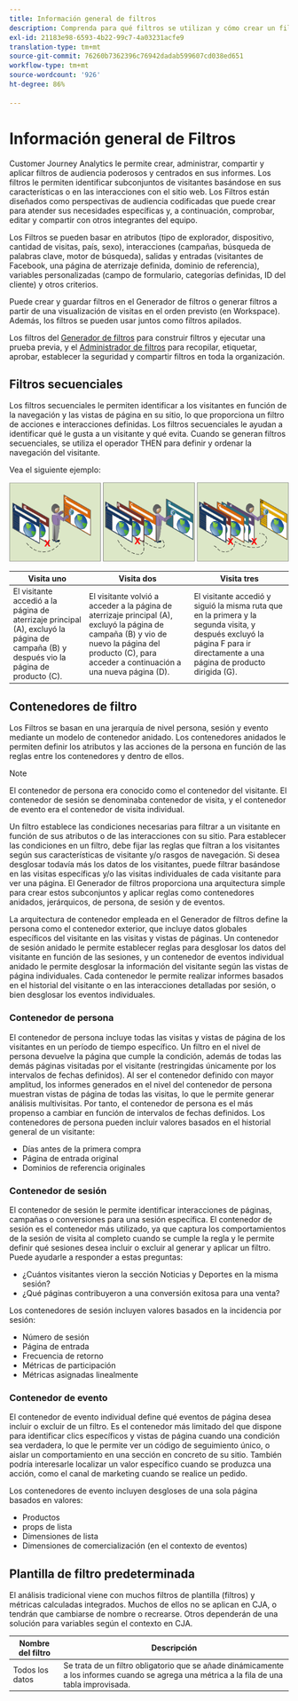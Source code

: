 ```yaml
---
title: Información general de filtros
description: Comprenda para qué filtros se utilizan y cómo crear un filtro simple.
exl-id: 21183e98-6593-4b22-99c7-4a03231acfe9
translation-type: tm+mt
source-git-commit: 76260b7362396c76942dadab599607cd038ed651
workflow-type: tm+mt
source-wordcount: '926'
ht-degree: 86%

---
```


# Información general de Filtros

Customer Journey Analytics le permite crear, administrar, compartir y aplicar filtros de audiencia poderosos y centrados en sus informes. Los filtros le permiten identificar subconjuntos de visitantes basándose en sus características o en las interacciones con el sitio web. Los Filtros están diseñados como perspectivas de audiencia codificadas que puede crear para atender sus necesidades específicas y, a continuación, comprobar, editar y compartir con otros integrantes del equipo.

Los Filtros se pueden basar en atributos (tipo de explorador, dispositivo, cantidad de visitas, país, sexo), interacciones (campañas, búsqueda de palabras clave, motor de búsqueda), salidas y entradas (visitantes de Facebook, una página de aterrizaje definida, dominio de referencia), variables personalizadas (campo de formulario, categorías definidas, ID del cliente) y otros criterios.

Puede crear y guardar filtros en el Generador de filtros o generar filtros a partir de una visualización de visitas en el orden previsto (en Workspace). Además, los filtros se pueden usar juntos como filtros apilados.

Los filtros del [Generador de filtros](/help/components/filters/create-filters.md) para construir filtros y ejecutar una prueba previa, y el [Administrador de filtros](/help/components/filters/manage-filters.md) para recopilar, etiquetar, aprobar, establecer la seguridad y compartir filtros en toda la organización.

## Filtros secuenciales

Los filtros secuenciales le permiten identificar a los visitantes en función de la navegación y las vistas de página en su sitio, lo que proporciona un filtro de acciones e interacciones definidas. Los filtros secuenciales le ayudan a identificar qué le gusta a un visitante y qué evita. Cuando se generan filtros secuenciales, se utiliza el operador THEN para definir y ordenar la navegación del visitante.

Vea el siguiente ejemplo:

![](assets/sequential_fil.png)

| Visita uno | Visita dos | Visita tres |
| --- | --- | --- |
| El visitante accedió a la página de aterrizaje principal (A), excluyó la página de campaña (B) y después vio la página de producto (C). | El visitante volvió a acceder a la página de aterrizaje principal (A), excluyó la página de campaña (B) y vio de nuevo la página del producto (C), para acceder a continuación a una nueva página (D). | El visitante accedió y siguió la misma ruta que en la primera y la segunda visita, y después excluyó la página F para ir directamente a una página de producto dirigida (G). |

## Contenedores de filtro

Los Filtros se basan en una jerarquía de nivel persona, sesión y evento mediante un modelo de contenedor anidado. Los contenedores anidados le permiten definir los atributos y las acciones de la persona en función de las reglas entre los contenedores y dentro de ellos.

>[!NOTE]
>El contenedor de persona era conocido como el contenedor del visitante. El contenedor de sesión se denominaba contenedor de visita, y el contenedor de evento era el contenedor de visita individual.

Un filtro establece las condiciones necesarias para filtrar a un visitante en función de sus atributos o de las interacciones con su sitio. Para establecer las condiciones en un filtro, debe fijar las reglas que filtran a los visitantes según sus características de visitante y/o rasgos de navegación. Si desea desglosar todavía más los datos de los visitantes, puede filtrar basándose en las visitas específicas y/o las visitas individuales de cada visitante para ver una página. El Generador de filtros proporciona una arquitectura simple para crear estos subconjuntos y aplicar reglas como contenedores anidados, jerárquicos, de persona, de sesión y de eventos.

La arquitectura de contenedor empleada en el Generador de filtros define la persona como el contenedor exterior, que incluye datos globales específicos del visitante en las visitas y vistas de páginas. Un contenedor de sesión anidado le permite establecer reglas para desglosar los datos del visitante en función de las sesiones, y un contenedor de eventos individual anidado le permite desglosar la información del visitante según las vistas de página individuales. Cada contenedor le permite realizar informes basados en el historial del visitante o en las interacciones detalladas por sesión, o bien desglosar los eventos individuales.

### Contenedor de persona

El contenedor de persona incluye todas las visitas y vistas de página de los visitantes en un período de tiempo específico. Un filtro en el nivel de persona devuelve la página que cumple la condición, además de todas las demás páginas visitadas por el visitante (restringidas únicamente por los intervalos de fechas definidos). Al ser el contenedor definido con mayor amplitud, los informes generados en el nivel del contenedor de persona muestran vistas de página de todas las visitas, lo que le permite generar análisis multivisitas. Por tanto, el contenedor de persona es el más propenso a cambiar en función de intervalos de fechas definidos. Los contenedores de persona pueden incluir valores basados en el historial general de un visitante:

* Días antes de la primera compra
* Página de entrada original
* Dominios de referencia originales

### Contenedor de sesión

El contenedor de sesión le permite identificar interacciones de páginas, campañas o conversiones para una sesión específica. El contenedor de sesión es el contenedor más utilizado, ya que captura los comportamientos de la sesión de visita al completo cuando se cumple la regla y le permite definir qué sesiones desea incluir o excluir al generar y aplicar un filtro. Puede ayudarle a responder a estas preguntas:

* ¿Cuántos visitantes vieron la sección Noticias y Deportes en la misma sesión?
* ¿Qué páginas contribuyeron a una conversión exitosa para una venta?

Los contenedores de sesión incluyen valores basados en la incidencia por sesión:

* Número de sesión
* Página de entrada
* Frecuencia de retorno
* Métricas de participación
* Métricas asignadas linealmente

### Contenedor de evento

El contenedor de evento individual define qué eventos de página desea incluir o excluir de un filtro. Es el contenedor más limitado del que dispone para identificar clics específicos y vistas de página cuando una condición sea verdadera, lo que le permite ver un código de seguimiento único, o aislar un comportamiento en una sección en concreto de su sitio. También podría interesarle localizar un valor específico cuando se produzca una acción, como el canal de marketing cuando se realice un pedido.

Los contenedores de evento incluyen desgloses de una sola página basados en valores:

* Productos
* props de lista
* Dimensiones de lista
* Dimensiones de comercialización (en el contexto de eventos)

## Plantilla de filtro predeterminada

El análisis tradicional viene con muchos filtros de plantilla (filtros) y métricas calculadas integrados. Muchos de ellos no se aplican en CJA, o tendrán que cambiarse de nombre o recrearse. Otros dependerán de una solución para variables según el contexto en CJA.

| Nombre del filtro | Descripción |
| --- | --- |
| Todos los datos | Se trata de un filtro obligatorio que se añade dinámicamente a los informes cuando se agrega una métrica a la fila de una tabla improvisada. |
